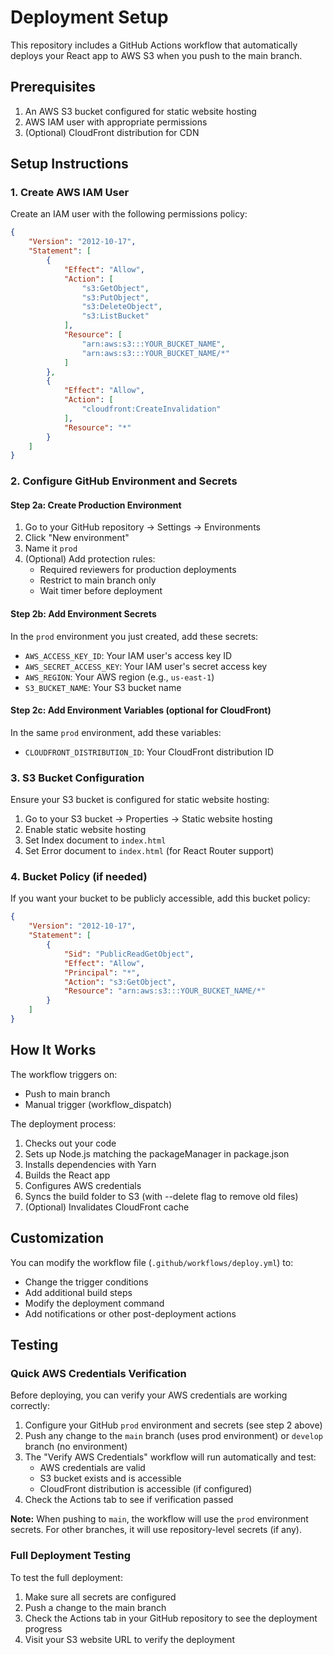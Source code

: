 # Deployment Setup

This repository includes a GitHub Actions workflow that automatically deploys your React app to AWS S3 when you push to the main branch.

## Prerequisites

1. An AWS S3 bucket configured for static website hosting
2. AWS IAM user with appropriate permissions
3. (Optional) CloudFront distribution for CDN

## Setup Instructions

### 1. Create AWS IAM User

Create an IAM user with the following permissions policy:

```json
{
    "Version": "2012-10-17",
    "Statement": [
        {
            "Effect": "Allow",
            "Action": [
                "s3:GetObject",
                "s3:PutObject",
                "s3:DeleteObject",
                "s3:ListBucket"
            ],
            "Resource": [
                "arn:aws:s3:::YOUR_BUCKET_NAME",
                "arn:aws:s3:::YOUR_BUCKET_NAME/*"
            ]
        },
        {
            "Effect": "Allow",
            "Action": [
                "cloudfront:CreateInvalidation"
            ],
            "Resource": "*"
        }
    ]
}
```

### 2. Configure GitHub Environment and Secrets

#### Step 2a: Create Production Environment
1. Go to your GitHub repository → Settings → Environments
2. Click "New environment"
3. Name it `prod`
4. (Optional) Add protection rules:
   - Required reviewers for production deployments
   - Restrict to main branch only
   - Wait timer before deployment

#### Step 2b: Add Environment Secrets
In the `prod` environment you just created, add these secrets:
- `AWS_ACCESS_KEY_ID`: Your IAM user's access key ID
- `AWS_SECRET_ACCESS_KEY`: Your IAM user's secret access key
- `AWS_REGION`: Your AWS region (e.g., `us-east-1`)
- `S3_BUCKET_NAME`: Your S3 bucket name

#### Step 2c: Add Environment Variables (optional for CloudFront)
In the same `prod` environment, add these variables:
- `CLOUDFRONT_DISTRIBUTION_ID`: Your CloudFront distribution ID

### 3. S3 Bucket Configuration

Ensure your S3 bucket is configured for static website hosting:

1. Go to your S3 bucket → Properties → Static website hosting
2. Enable static website hosting
3. Set Index document to `index.html`
4. Set Error document to `index.html` (for React Router support)

### 4. Bucket Policy (if needed)

If you want your bucket to be publicly accessible, add this bucket policy:

```json
{
    "Version": "2012-10-17",
    "Statement": [
        {
            "Sid": "PublicReadGetObject",
            "Effect": "Allow",
            "Principal": "*",
            "Action": "s3:GetObject",
            "Resource": "arn:aws:s3:::YOUR_BUCKET_NAME/*"
        }
    ]
}
```

## How It Works

The workflow triggers on:
- Push to main branch
- Manual trigger (workflow_dispatch)

The deployment process:
1. Checks out your code
2. Sets up Node.js matching the packageManager in package.json
3. Installs dependencies with Yarn
4. Builds the React app
5. Configures AWS credentials
6. Syncs the build folder to S3 (with --delete flag to remove old files)
7. (Optional) Invalidates CloudFront cache

## Customization

You can modify the workflow file (`.github/workflows/deploy.yml`) to:
- Change the trigger conditions
- Add additional build steps
- Modify the deployment command
- Add notifications or other post-deployment actions

## Testing

### Quick AWS Credentials Verification

Before deploying, you can verify your AWS credentials are working correctly:

1. Configure your GitHub `prod` environment and secrets (see step 2 above)
2. Push any change to the `main` branch (uses prod environment) or `develop` branch (no environment)
3. The "Verify AWS Credentials" workflow will run automatically and test:
   - AWS credentials are valid
   - S3 bucket exists and is accessible  
   - CloudFront distribution is accessible (if configured)
4. Check the Actions tab to see if verification passed

**Note:** When pushing to `main`, the workflow will use the `prod` environment secrets. For other branches, it will use repository-level secrets (if any).

### Full Deployment Testing

To test the full deployment:
1. Make sure all secrets are configured
2. Push a change to the main branch
3. Check the Actions tab in your GitHub repository to see the deployment progress
4. Visit your S3 website URL to verify the deployment
